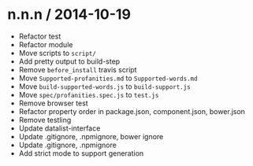 
n.n.n / 2014-10-19
==================

 * Refactor test
 * Refactor module
 * Move scripts to `script/`
 * Add pretty output to build-step
 * Remove `before_install` travis script
 * Move `Supported-profanities.md` to `Supported-words.md`
 * Move `build-supported-words.js` to `build-support.js`
 * Move `spec/profanities.spec.js` to `test.js`
 * Remove browser test
 * Refactor property order in package.json, component.json, bower.json
 * Remove testling
 * Update datalist-interface
 * Update .gitignore, .npmignore, bower ignore
 * Update .gitignore, .npmignore
 * Add strict mode to support generation
